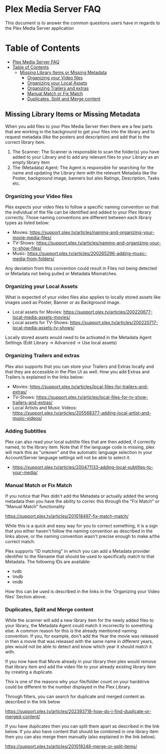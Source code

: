 # Plex Media Server FAQ

This document is to answer the common questions users have in regards to the Plex Media Server application
# Table of Contents
- [Plex Media Server FAQ](#plex-media-server-faq)
- [Table of Contents](#table-of-contents)
  - [Missing Library Items or Missing Metadata](#missing-library-items-or-missing-metadata)
    - [Organizing your Video files](#organizing-your-video-files)
    - [Organizing your Local Assets](#organizing-your-local-assets)
    - [Organizing Trailers and extras](#organizing-trailers-and-extras)
    - [Manual Match or Fix Match](#manual-match-or-fix-match)
    - [Duplicates, Split and Merge content](#duplicates-split-and-merge-content)

## Missing Library Items or Missing Metadata

When you add files to your Plex Media Server then there are a few parts that are working in the background to get your files into the library and to request metadata (like the posters and description) and add that to the correct library item.

1. The Scanner: The Scanner is responsible to scan the folder(s) you have added to your Library and to add any relevant files to your Library as an empty library item
2. The (Metadata) Agent: The Agent is responsible for searching for the name and updating the Library item with the relevant Metadata like the Poster, background image, banners but also Ratings, Description, Tasks etc.

### Organizing your Video files

Plex expects your video files to follow a specific naming convention so that the individual of the file can be identified and added to your Plex library correctly. Those naming conventions are different between each library types as listed below:

* Movies: https://support.plex.tv/articles/naming-and-organizing-your-movie-media-files/
* TV-Shows: https://support.plex.tv/articles/naming-and-organizing-your-tv-show-files/
* Music: https://support.plex.tv/articles/200265296-adding-music-media-from-folders/

Any deviation from this convention could result in Files not being detected or Metadata not being pulled or Metadata Mismatches.

### Organizing your Local Assets

What is expected of your video files also applies to locally stored assets like images used as Poster, Banner or as Background image.

* Local assets for Movies: https://support.plex.tv/articles/200220677-local-media-assets-movies/
* Local assets for TV-Shows: https://support.plex.tv/articles/200220717-local-media-assets-tv-shows/

Locally stored assets would need to be activated in the Metadata Agent Settings (Edit Library -> Advanced -> Use local assets)

### Organizing Trailers and extras

Plex also supports that you can store your Trailers and Extras locally and that they are accessible in the Plex UI as well. How you add Extras and Trailers is explained in the links below:

* Movies: https://support.plex.tv/articles/local-files-for-trailers-and-extras/
* TV-Shows: https://support.plex.tv/articles/local-files-for-tv-show-trailers-and-extras/
* Local Artists and Music Videos: https://support.plex.tv/articles/205568377-adding-local-artist-and-music-videos/

### Adding Subtitles

Plex can also read your local subtitle files that are then added, if correctly named, to the library item.
Note that if the language code is missing, plex will mark this as "unkown" and the automatic language selection in your Account/Server language settings will not be able to select it.

* https://support.plex.tv/articles/200471133-adding-local-subtitles-to-your-media/

### Manual Match or Fix Match

If you notice that Plex didn't add the Metadata or actually added the wrong metadata then you have the ability to correc this through the "Fix Match" or "Manual Match" functionality

https://support.plex.tv/articles/201018497-fix-match-match/

While this is a quick and easy way for you to correct something, it is a sign that you either haven't follow the naming convention as described in the links above, or the naming convention wasn't precise enough to make a/the correct match.

Plex supports "ID matching" in which you can add a Metadata provider identifier to the filename that should be used to specifically match to that Metadata. The following IDs are available:

* tvdb
* tmdb
* imdb

How this can be used is described in the links in the 'Organizing your Video files' Section above.

### Duplicates, Split and Merge content

While the scanner will add a new library item for the newly added files to your library, the Metadata Agent could match it incorrectly to something else. A common reason for this is the already mentioned naming convention. If you, for example, don't add the Year the movie was released in then a movie that was released with the same name in different years, plex would not be able to detect and know which year it should match it with.

If you now have that Movie already in your library then plex would remove that library item and add the video file to your already existing library item by creating a duplicate.

This is one of the reasons why your file/folder count on your harddrive could be different to the number displayed in the Plex Library.

Through filters, you can search for duplicate and merged content as described in the link below

https://support.plex.tv/articles/202393718-how-do-i-find-duplicate-or-merged-content/

If you have duplicates then you can split them apart as described in the link below. If you also have content that should be combined in one library item then you can also merge them manually (also explained in the link below).

https://support.plex.tv/articles/201018248-merge-or-split-items/

